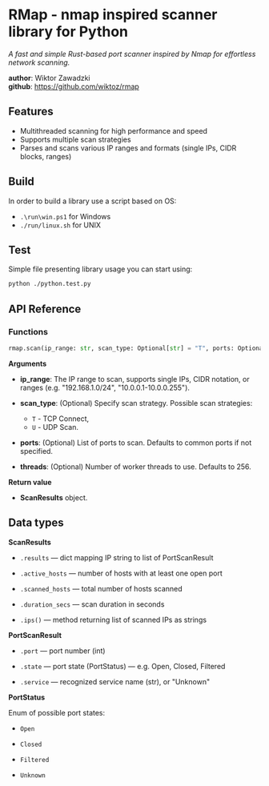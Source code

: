 # RMap - nmap inspired scanner library for Python
*A fast and simple Rust-based port scanner inspired by Nmap for effortless network scanning.*

**author**: Wiktor Zawadzki\
**github**: https://github.com/wiktoz/rmap

## Features
- Multithreaded scanning for high performance and speed
- Supports multiple scan strategies
- Parses and scans various IP ranges and formats (single IPs, CIDR blocks, ranges)

## Build
In order to build a library use a script based on OS:
- `.\run\win.ps1` for Windows
- `./run/linux.sh` for UNIX

## Test
Simple file presenting library usage you can start using:

```bash 
python ./python.test.py
```

## API Reference

### Functions

```python
rmap.scan(ip_range: str, scan_type: Optional[str] = "T", ports: Optional[List[int]] = [22, 80, 443 ...], threads: Optional[int] = 256) -> ScanResults
```
**Arguments**

- **ip_range**: The IP range to scan, supports single IPs, CIDR notation, or ranges (e.g. "192.168.1.0/24", "10.0.0.1-10.0.0.255").

- **scan_type**: (Optional) Specify scan strategy. Possible scan strategies:
    - `T` - TCP Connect,
    - `U` - UDP Scan.

- **ports**: (Optional) List of ports to scan. Defaults to common ports if not specified.

- **threads**: (Optional) Number of worker threads to use. Defaults to 256.

**Return value**

- **ScanResults** object.

## Data types

**ScanResults**

- `.results` — dict mapping IP string to list of PortScanResult

- `.active_hosts` — number of hosts with at least one open port

- `.scanned_hosts` — total number of hosts scanned

- `.duration_secs` — scan duration in seconds

- `.ips()` — method returning list of scanned IPs as strings


**PortScanResult**

- `.port` — port number (int)

- `.state` — port state (PortStatus) — e.g. Open, Closed, Filtered

- `.service` — recognized service name (str), or "Unknown"

**PortStatus**

Enum of possible port states:

- `Open`

- `Closed`

- `Filtered`

- `Unknown`